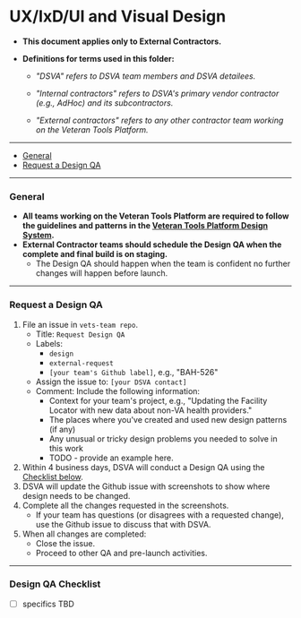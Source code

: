 # UX/IxD/UI and Visual Design

* **This document applies only to External Contractors.**

* **Definitions for terms used in this folder:**

  * *"DSVA" refers to DSVA team members and DSVA detailees.*

  * *"Internal contractors" refers to DSVA's primary vendor contractor (e.g., AdHoc) and its subcontractors.*

  * *"External contractors" refers to any other contractor team working on the Veteran Tools Platform.*

<hr>

* [General](#general)
* [Request a Design QA](#request-a-design-qa)

<hr>

### General

* **All teams working on the Veteran Tools Platform are required to follow the guidelines and patterns in the [Veteran Tools Platform Design System](https://department-of-veterans-affairs.github.io/design-system/).**
* **External Contractor teams should schedule the Design QA when the complete and final build is on staging.** 
  * The Design QA should happen when the team is confident no further changes will happen before launch.

<hr>

### Request a Design QA

1. File an issue in ```vets-team repo```.
    * Title: ```Request Design QA```
    * Labels: 
      * ```design```
      * ```external-request```
      * ```[your team's Github label]```, e.g., "BAH-526"
    * Assign the issue to: ```[your DSVA contact]```
    * Comment: Include the following information:
      * Context for your team's project, e.g., "Updating the Facility Locator with new data about non-VA health providers."
      * The places where you've created and used new design patterns (if any)
      * Any unusual or tricky design problems you needed to solve in this work
      * TODO - provide an example here.
1. Within 4 business days, DSVA will conduct a Design QA using the [Checklist below](#design-qa-checklist).
1. DSVA will update the Github issue with screenshots to show where design needs to be changed.
1. Complete all the changes requested in the screenshots.
    * If your team has questions (or disagrees with a requested change), use the Github issue to discuss that with DSVA.
1. When all changes are completed:
    * Close the issue.
    * Proceed to other QA and pre-launch activities.

<hr>

### Design QA Checklist

* [ ] specifics TBD

